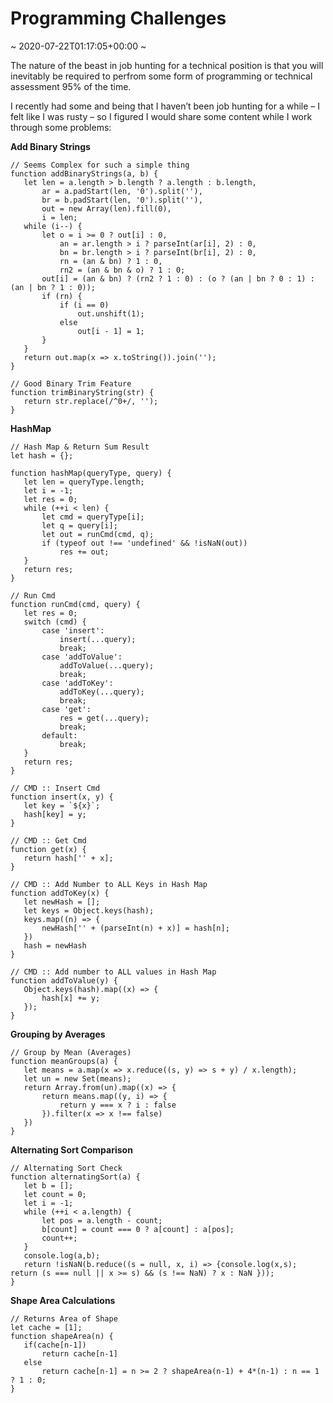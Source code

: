 # Programming Challenges

~ 2020-07-22T01:17:05+00:00 ~

The nature of the beast in job hunting for a technical position is that you will inevitably be required to perfrom some form of programming or technical assessment 95% of the time.

I recently had some and being that I haven’t been job hunting for a while – I felt like I was rusty – so I figured I would share some content while I work through some problems:

**Add Binary Strings**

```
// Seems Complex for such a simple thing
function addBinaryStrings(a, b) {
   let len = a.length > b.length ? a.length : b.length,
       ar = a.padStart(len, '0').split(''),
       br = b.padStart(len, '0').split(''),
       out = new Array(len).fill(0),
       i = len;
   while (i--) {
       let o = i >= 0 ? out[i] : 0,
           an = ar.length > i ? parseInt(ar[i], 2) : 0,
           bn = br.length > i ? parseInt(br[i], 2) : 0,
           rn = (an & bn) ? 1 : 0,
           rn2 = (an & bn & o) ? 1 : 0;
       out[i] = (an & bn) ? (rn2 ? 1 : 0) : (o ? (an | bn ? 0 : 1) : (an | bn ? 1 : 0));
       if (rn) {
           if (i == 0)
               out.unshift(1);
           else
               out[i - 1] = 1;
       }
   }
   return out.map(x => x.toString()).join('');
}

// Good Binary Trim Feature
function trimBinaryString(str) {
   return str.replace(/^0+/, '');
}

```

**HashMap**

```
// Hash Map & Return Sum Result
let hash = {};

function hashMap(queryType, query) {
   let len = queryType.length;
   let i = -1;
   let res = 0;
   while (++i < len) {
       let cmd = queryType[i];
       let q = query[i];
       let out = runCmd(cmd, q);
       if (typeof out !== 'undefined' && !isNaN(out))
           res += out;
   }
   return res;
}

// Run Cmd
function runCmd(cmd, query) {
   let res = 0;
   switch (cmd) {
       case 'insert':
           insert(...query);
           break;
       case 'addToValue':
           addToValue(...query);
           break;
       case 'addToKey':
           addToKey(...query);
           break;
       case 'get':
           res = get(...query);
           break;
       default:
           break;
   }
   return res;
}

// CMD :: Insert Cmd
function insert(x, y) {
   let key = `${x}`;
   hash[key] = y;
}

// CMD :: Get Cmd
function get(x) {
   return hash['' + x];
}

// CMD :: Add Number to ALL Keys in Hash Map
function addToKey(x) {
   let newHash = [];
   let keys = Object.keys(hash);
   keys.map((n) => {
       newHash['' + (parseInt(n) + x)] = hash[n];
   })
   hash = newHash
}

// CMD :: Add number to ALL values in Hash Map
function addToValue(y) {
   Object.keys(hash).map((x) => {
       hash[x] += y;
   });
}
```

**Grouping by Averages**

```
// Group by Mean (Averages)
function meanGroups(a) {
   let means = a.map(x => x.reduce((s, y) => s + y) / x.length);
   let un = new Set(means);
   return Array.from(un).map((x) => {
       return means.map((y, i) => {
           return y === x ? i : false
       }).filter(x => x !== false)
   })
}
```

**Alternating Sort Comparison**

```
// Alternating Sort Check
function alternatingSort(a) {
   let b = [];
   let count = 0;
   let i = -1;
   while (++i < a.length) {
       let pos = a.length - count;
       b[count] = count === 0 ? a[count] : a[pos];
       count++;
   }
   console.log(a,b);
   return !isNaN(b.reduce((s = null, x, i) => {console.log(x,s); return (s === null || x >= s) && (s !== NaN) ? x : NaN }));
}

```

**Shape Area Calculations**

```
// Returns Area of Shape
let cache = [1];
function shapeArea(n) {
   if(cache[n-1])
       return cache[n-1]
   else
       return cache[n-1] = n >= 2 ? shapeArea(n-1) + 4*(n-1) : n == 1 ? 1 : 0;
}
```
